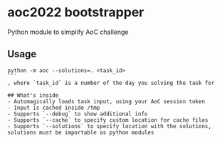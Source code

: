# aoc2022 bootstrapper

Python module to simplify AoC challenge

## Usage
``````shell
python -m aoc --solutions=. <task_id>
```
, where `task_id` is a number of the day you solving the task for

## What's inside
- Automagically loads task input, using your AoC session token
- Input is cached inside /tmp
- Supports `--debug` to show additional info
- Supports `--cache` to specify custom location for cache files
- Supports `--solutions` to specify location with the solutions, solutions must be importable as python modules


